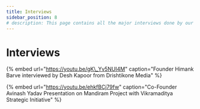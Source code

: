 ```yaml
---
title: Interviews
sidebar_position: 8
# description: This page contains all the major interviews done by our Founding team
---
```


<!-- @format -->

# Interviews

{% embed url="https://youtu.be/gK\_Yv5NUI4M" caption="Founder Himank Barve interviewed by Desh Kapoor from Drishtikone Media" %}

{% embed url="https://youtu.be/ehkfBCj79fw" caption="Co-Founder Avinash Yadav Presentation on Mandiram Project with Vikramaditya Strategic Initiative" %}

